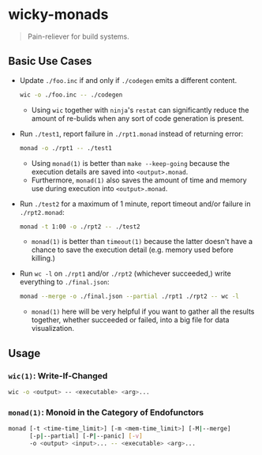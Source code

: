 # wicky-monads

> Pain-reliever for build systems.

## Basic Use Cases

- Update `./foo.inc` if and only if `./codegen` emits a different content.

    ```bash
    wic -o ./foo.inc -- ./codegen
    ```

    - Using `wic` together with `ninja`'s `restat` can significantly reduce
      the amount of re-bulids when any sort of code generation is present.

- Run `./test1`, report failure in `./rpt1.monad` instead of returning error:

    ```bash
    monad -o ./rpt1 -- ./test1
    ```

    - Using `monad(1)` is better than `make --keep-going` because the execution
      details are saved into `<output>.monad`.
    - Furthermore, `monad(1)` also saves the amount of time and memory use
      during execution into `<output>.monad`.

- Run `./test2` for a maximum of 1 minute, report timeout and/or failure in `./rpt2.monad`:

    ```bash
    monad -t 1:00 -o ./rpt2 -- ./test2
    ```

    - `monad(1)` is better than `timeout(1)` because the latter doesn't have
      a chance to save the execution detail (e.g. memory used before killing.)

- Run `wc -l` on `./rpt1` and/or `./rpt2` (whichever succeeded,) write everything to `./final.json`:

    ```bash
    monad --merge -o ./final.json --partial ./rpt1 ./rpt2 -- wc -l
    ```

    - `monad(1)` here will be very helpful if you want to gather all the
      results together, whether succeeded or failed, into a big file for
      data visualization.

## Usage

### `wic(1)`: Write-If-Changed

```bash
wic -o <output> -- <executable> <arg>...
```

### `monad(1)`: Monoid in the Category of Endofunctors

```bash
monad [-t <time-time_limit>] [-m <mem-time_limit>] [-M|--merge]
      [-p|--partial] [-P|--panic] [-v]
      -o <output> <input>... -- <executable> <arg>...
```
